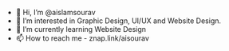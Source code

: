 - 👋 Hi, I’m @aislamsourav
- 👀 I’m interested in Graphic Design, UI/UX and Website Design.
- 🌱 I’m currently learning Website Design
- 📫 How to reach me - znap.link/aisourav

<!---
aislamsourav/aislamsourav is a ✨ special ✨ repository because its `README.md` (this file) appears on your GitHub profile.
You can click the Preview link to take a look at your changes.
--->
